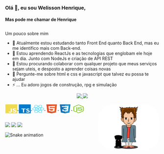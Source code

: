 ### Olá 👋, eu sou Welisson Henrique,
#### Mas pode me chamar de Henrique

##

Um pouco sobre mim
- 🔭 Atualmente estou estudando tanto Front End quanto Back End, mas eu me identifico mais com Back-end.
- 🌱 Estou aprendendo ReactJs e as tecnologias que englobam ele hoje em dia. Junto com NodeJs e criação de API REST
- 👯 Estou procurando colaborar com qualquer projeto que meus serviços sejam uteis, e desposto a aprender coisas novas
- 💬 Pergunte-me sobre html e css e javascript que talvez eu possa te ajudar 
- ⚡ ... Eu adoro jogos de construção, rpg e simulação 

<div align="center">
  <a href="github.com/wellhenrique">
  <img height="180em" src="https://github-readme-stats.vercel.app/api?username=wellhenrique&show_icons=true&theme=gruvbox&include_all_commits=true&count_private=true"/>
  <img height="180em" src="https://github-readme-stats.vercel.app/api/top-langs/?username=wellhenrique&layout=compact&langs_count=7&theme=gruvbox"/>
</div>
  <div style="display: inline_block"><br>
  <img align="center" alt="Well-Js" height="30" width="40" src="https://raw.githubusercontent.com/devicons/devicon/master/icons/javascript/javascript-plain.svg">
  <img align="center" alt="Well-Ts" height="30" width="40" src="https://raw.githubusercontent.com/devicons/devicon/master/icons/typescript/typescript-plain.svg">
  <img align="center" alt="Well-React" height="30" width="40" src="https://raw.githubusercontent.com/devicons/devicon/master/icons/react/react-original.svg">
  <img align="center" alt="Well-HTML" height="30" width="40" src="https://raw.githubusercontent.com/devicons/devicon/master/icons/html5/html5-original.svg">
  <img align="center" alt="Well-CSS" height="30" width="40" src="https://raw.githubusercontent.com/devicons/devicon/master/icons/css3/css3-original.svg">
  <img align="center" alt="Well-CSS" height="30" width="40" src="https://raw.githubusercontent.com/devicons/devicon/master/icons/nodejs/nodejs-original.svg">
  <img align="right" alt="well-pic" height="150" style="border-radius:50px;" src="https://github.com/wellhenrique/wellhenrique/blob/main/avatar_1644611688759.png">
</div>
  
##
 
<div> 
  <a href="https://www.instagram.com/weellh_enrique/" target="_blank"><img src="https://img.shields.io/badge/-Instagram-%23E4405F?style=for-the-badge&logo=instagram&logoColor=white" target="_blank"></a>
  <a href = "mailto:welissonh80@@gmail.com"><img src="https://img.shields.io/badge/-Gmail-%23333?style=for-the-badge&logo=gmail&logoColor=white" target="_blank"></a>
  <a href="https://www.linkedin.com/in/wellissonhenriques21/" target="_blank"><img src="https://img.shields.io/badge/-LinkedIn-%230077B5?style=for-the-badge&logo=linkedin&logoColor=white" target="_blank"></a> 
 
  ![Snake animation](https://github.com/wellhenrique/wellhenrique/blob/output/github-contribution-grid-snake.svg)
 
</div>
